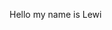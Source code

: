 <!DOCTYPE html>
<html>
<head>
	<title>yoohoo</title>
</head>
<body>
	<p>Hello my name is Lewi</p>
</body>
</html>